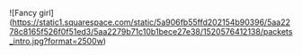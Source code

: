 ![Fancy girl] (https://static1.squarespace.com/static/5a906fb55ffd202154b90396/5aa2278c8165f526f0f51ed3/5aa2279b71c10b1bece27e38/1520576412138/packets_intro.jpg?format=2500w)

